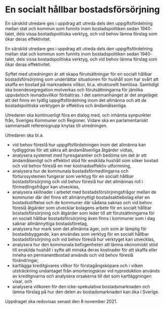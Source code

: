 # En socialt hållbar bostadsförsörjning

En särskild utredare ges i uppdrag att utreda dels den uppgiftsfördelning mellan stat och kommun som funnits inom bostadspolitiken sedan 1940- talet, dels vissa bostadspolitiska verktyg, och vid behov lämna förslag som ökar deras effektivitet.

En särskild utredare ges i uppdrag att utreda dels den uppgiftsfördelning mellan stat och kommun som funnits inom bostadspolitiken sedan 1940- talet, dels vissa bostadspolitiska verktyg, och vid behov lämna förslag som ökar deras effektivitet.

Syftet med utredningen är att skapa förutsättningar för en socialt hållbar bostadsförsörjning som underlättar situationen för hushåll som har svårt att skaffa en bostad på marknadens villkor, bl.a. strukturellt hemlösa. Samtidigt ska boendesegregation motverkas och förutsättningarna för jämlika uppväxtoch levnadsvillkor förbättras. I det sammanhanget är det angeläget att det finns en tydlig uppgiftsfördelning inom det allmänna och att de bostadspolitiska verktygen är effektiva och ändamålsenliga.

Utredaren ska kontinuerligt föra en dialog med, och inhämta synpunkter från, Sveriges Kommuner och Regioner. Vidare ska en parlamentariskt sammansatt referensgrupp knytas till utredningen.

Utredaren ska bl.a.

* vid behov föreslå hur uppgiftsfördelningen inom det allmänna kan
tydliggöras för att säkra att ändamålsenliga åtgärder vidtas,
* analysera systemet med hyresgarantier och bedöma om det är ett ändamålsenligt och effektivt stöd för enskilda hushåll som söker bostad och vid behov föreslå en mer kostnadseffektiv utformning,
* analysera hur de kommunala bostadsförmedlingarna och förturssystemen fungerar som verktyg för en socialt hållbar bostadsförsörjning och vid behov föreslå hur det allmännas roll i förmedlingsfrågor kan utvecklas,
* analysera skillnader i arbetet med bostadsförsörjningsfrågor mellan de kommuner där det finns ett allmännyttigt bostadsaktiebolag eller en bostadsstiftelse och de kommuner där sådana saknas och vid behov föreslå åtgärder som utvecklar bolagens arbete för en socialt hållbar bostadsförsörjning och åtgärder som leder till att förutsättningarna för en socialt hållbar bostadsförsörjning även finns i kommuner som i dag saknar allmännyttiga bostadsföretag,
* analysera hur mark som det allmänna äger, och som är lämplig för bostadsbyggande, kan användas som verktyg för en socialt hållbar bostadsförsörjning och vid behov föreslå hur verktyget kan utvecklas,
* analysera hur den kommunala befogenheten att lämna ekonomiskt stöd till enskilda hushåll i syfte att minska deras kostnader för att skaffa eller inneha en permanentbostad används och vid behov föreslå förändringar,
* kartlägga kreditgivares villkor för förstagångsköpare och i vilken utsträckning undantaget från amorteringskrav vid nyproduktion används av kreditgivarna och analysera orsakerna till det som kartläggningen visar, och
* analysera villkoren för den icke-spekulativa bostadsmarknaden och lämna förslag på hur den delen av bostadsmarknaden kan öka i Sverige.

Uppdraget ska redovisas senast den 8 november 2021.
